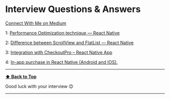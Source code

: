 # Interview Questions & Answers

[Connect With Me on Medium](https://pankajhasmukh2014.medium.com/)

1: [Performance Optimization technique — React Native](https://pankajhasmukh2014.medium.com/performance-optimization-technique-react-native-a6eb598813e8)

2: [Difference between ScrollView and FlatList — React Native](https://pankajhasmukh2014.medium.com/difference-between-scrollview-and-flatlist-react-native-20a2e49238f9)

3: [Integration with CheckoutPro – React Native App](https://pankajhasmukh2014.medium.com/integration-with-checkoutpro-react-native-app-5cc8a94875dd)

4: [In-app purchase in React Native (Android and IOS).](https://pankajhasmukh2014.medium.com/in-app-purchase-in-react-native-android-and-ios-ba96d3982c4b)

---

**[⬆ Back to Top](#JavaScript-Interview-Questions-&-Answers)**

Good luck with your interview 😊

---
